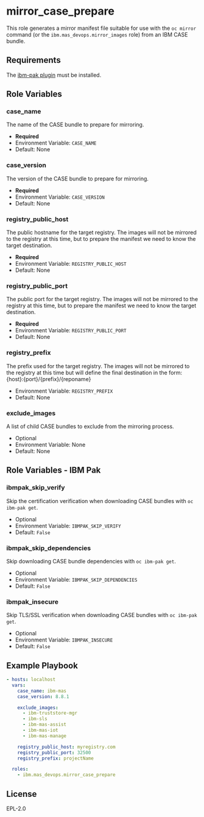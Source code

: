 mirror_case_prepare
===============================================================================
This role generates a mirror manifest file suitable for use with the `oc mirror` command (or the `ibm.mas_devops.mirror_images` role) from an IBM CASE bundle.

Requirements
-------------------------------------------------------------------------------
The [ibm-pak plugin](https://github.com/IBM/ibm-pak-plugin) must be installed.


Role Variables
-------------------------------------------------------------------------------
### case_name
The name of the CASE bundle to prepare for mirroring.

- **Required**
- Environment Variable: `CASE_NAME`
- Default: None

### case_version
The version of the CASE bundle to prepare for mirroring.

- **Required**
- Environment Variable: `CASE_VERSION`
- Default: None

### registry_public_host
The public hostname for the target registry.  The images will not be mirrored to the registry at this time, but to prepare the manifest we need to know the target destination.

- **Required**
- Environment Variable: `REGISTRY_PUBLIC_HOST`
- Default: None

### registry_public_port
The public port for the target registry.  The images will not be mirrored to the registry at this time, but to prepare the manifest we need to know the target destination.

- **Required**
- Environment Variable: `REGISTRY_PUBLIC_PORT`
- Default: None

### registry_prefix
The prefix used for the target registry.  The images will not be mirrored to the registry at this time but will define the final destination in the form: {host}:{port}/{prefix}/{reponame}

- Environment Variable: `REGISTRY_PREFIX`
- Default: None

### exclude_images
A list of child CASE bundles to exclude from the mirroring process.

- Optional
- Environment Variable: None
- Default: None


Role Variables - IBM Pak
-------------------------------------------------------------------------------
### ibmpak_skip_verify
Skip the certification verification when downloading CASE bundles with `oc ibm-pak get`.

- Optional
- Environment Variable: `IBMPAK_SKIP_VERIFY`
- Default: `False`

### ibmpak_skip_dependencies
Skip downloading CASE bundle dependencies with `oc ibm-pak get`.

- Optional
- Environment Variable: `IBMPAK_SKIP_DEPENDENCIES`
- Default: `False`

### ibmpak_insecure
Skip TLS/SSL verification when downloading CASE bundles with `oc ibm-pak get`.

- Optional
- Environment Variable: `IBMPAK_INSECURE`
- Default: `False`


Example Playbook
-------------------------------------------------------------------------------

```yaml
- hosts: localhost
  vars:
    case_name: ibm-mas
    case_version: 8.8.1

    exclude_images:
      - ibm-truststore-mgr
      - ibm-sls
      - ibm-mas-assist
      - ibm-mas-iot
      - ibm-mas-manage

    registry_public_host: myregistry.com
    registry_public_port: 32500
    registry_prefix: projectName

  roles:
    - ibm.mas_devops.mirror_case_prepare
```


License
-------

EPL-2.0
